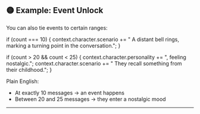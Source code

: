 ## 🟡 Example: Event Unlock

You can also tie events to certain ranges:

if (count === 10) {
context.character.scenario += " A distant bell rings, marking a turning point in the conversation.";
}

if (count > 20 && count < 25) {
context.character.personality += ", feeling nostalgic.";
context.character.scenario += " They recall something from their childhood.";
}

Plain English:

* At exactly 10 messages → an event happens
* Between 20 and 25 messages → they enter a nostalgic mood

---
